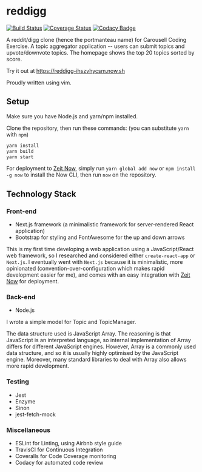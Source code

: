 # reddigg

[![Build Status](https://travis-ci.org/indocomsoft/reddigg.svg?branch=master)](https://travis-ci.org/indocomsoft/reddigg) [![Coverage Status](https://coveralls.io/repos/github/indocomsoft/reddigg/badge.svg?branch=master)](https://coveralls.io/github/indocomsoft/reddigg?branch=master) [![Codacy Badge](https://api.codacy.com/project/badge/Grade/64255fcdbedb4299bbe5b6a592689873)](https://www.codacy.com/app/indocomsoft/reddigg?utm_source=github.com&amp;utm_medium=referral&amp;utm_content=indocomsoft/reddigg&amp;utm_campaign=Badge_Grade)

A reddit/digg clone (hence the portmanteau name) for Carousell Coding Exercise.
A topic aggregator application -- users can submit topics and upvote/downvote topics.
The homepage shows the top 20 topics sorted by score.

Try it out at https://reddigg-ihszvhycsm.now.sh

Proudly written using vim.

## Setup
Make sure you have Node.js and yarn/npm installed.

Clone the repository, then run these commands: (you can substitute `yarn` with `npm`)
```bash
yarn install
yarn build
yarn start
```

For deployment to [Zeit Now](https://zeit.co/now), simply run `yarn global add now` or `npm install -g now` to install the Now CLI, then run `now` on the repository.

## Technology Stack
### Front-end
- Next.js framework (a minimalistic framework for server-rendered React application)
- Bootstrap for styling and FontAwesome for the up and down arrows

This is my first time developing a web application using a JavaScript/React web framework, so I researched and considered either `create-react-app` or `Next.js`. I eventually went with `Next.js` because it is minimalistic, more opinionated (convention-over-configuration which makes rapid development easier for me), and comes with an easy integration with [Zeit Now](https://zeit.co/now) for deployment.
### Back-end
- Node.js

I wrote a simple model for Topic and TopicManager.

The data structure used is JavaScript Array. The reasoning is that JavaScript is an interpreted language, so internal implementation of Array differs for different JavaScript engines. However, Array is a commonly used data structure, and so it is usually highly optimised by the JavaScript engine. Moreover, many standard libraries to deal with Array also allows more rapid development.
### Testing
- Jest
- Enzyme
- Sinon
- jest-fetch-mock
### Miscellaneous
- ESLint for Linting, using Airbnb style guide
- TravisCI for Continuous Integration
- Coveralls for Code Coverage monitoring
- Codacy for automated code review
